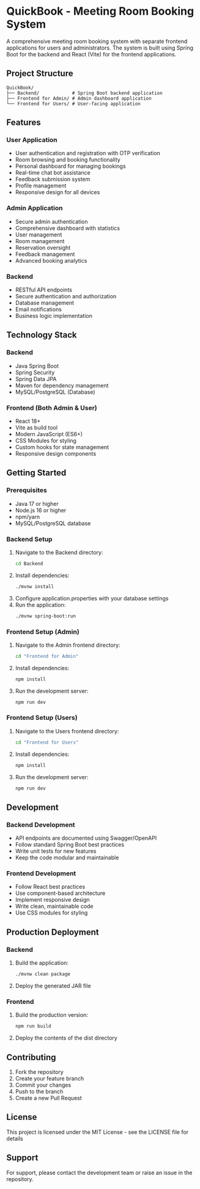 # QuickBook - Meeting Room Booking System

A comprehensive meeting room booking system with separate frontend applications for users and administrators. The system is built using Spring Boot for the backend and React (Vite) for the frontend applications.

## Project Structure

```
QuickBook/
├── Backend/            # Spring Boot backend application
├── Frontend for Admin/ # Admin dashboard application
└── Frontend for Users/ # User-facing application
```

## Features

### User Application
- User authentication and registration with OTP verification
- Room browsing and booking functionality
- Personal dashboard for managing bookings
- Real-time chat bot assistance
- Feedback submission system
- Profile management
- Responsive design for all devices

### Admin Application
- Secure admin authentication
- Comprehensive dashboard with statistics
- User management
- Room management
- Reservation oversight
- Feedback management
- Advanced booking analytics

### Backend
- RESTful API endpoints
- Secure authentication and authorization
- Database management
- Email notifications
- Business logic implementation

## Technology Stack

### Backend
- Java Spring Boot
- Spring Security
- Spring Data JPA
- Maven for dependency management
- MySQL/PostgreSQL (Database)

### Frontend (Both Admin & User)
- React 18+
- Vite as build tool
- Modern JavaScript (ES6+)
- CSS Modules for styling
- Custom hooks for state management
- Responsive design components

## Getting Started

### Prerequisites
- Java 17 or higher
- Node.js 16 or higher
- npm/yarn
- MySQL/PostgreSQL database

### Backend Setup
1. Navigate to the Backend directory:
   ```bash
   cd Backend
   ```
2. Install dependencies:
   ```bash
   ./mvnw install
   ```
3. Configure application.properties with your database settings
4. Run the application:
   ```bash
   ./mvnw spring-boot:run
   ```

### Frontend Setup (Admin)
1. Navigate to the Admin frontend directory:
   ```bash
   cd "Frontend for Admin"
   ```
2. Install dependencies:
   ```bash
   npm install
   ```
3. Run the development server:
   ```bash
   npm run dev
   ```

### Frontend Setup (Users)
1. Navigate to the Users frontend directory:
   ```bash
   cd "Frontend for Users"
   ```
2. Install dependencies:
   ```bash
   npm install
   ```
3. Run the development server:
   ```bash
   npm run dev
   ```

## Development

### Backend Development
- API endpoints are documented using Swagger/OpenAPI
- Follow standard Spring Boot best practices
- Write unit tests for new features
- Keep the code modular and maintainable

### Frontend Development
- Follow React best practices
- Use component-based architecture
- Implement responsive design
- Write clean, maintainable code
- Use CSS modules for styling

## Production Deployment

### Backend
1. Build the application:
   ```bash
   ./mvnw clean package
   ```
2. Deploy the generated JAR file

### Frontend
1. Build the production version:
   ```bash
   npm run build
   ```
2. Deploy the contents of the dist directory

## Contributing
1. Fork the repository
2. Create your feature branch
3. Commit your changes
4. Push to the branch
5. Create a new Pull Request

## License
This project is licensed under the MIT License - see the LICENSE file for details

## Support
For support, please contact the development team or raise an issue in the repository.

